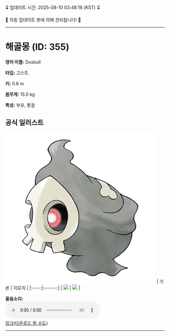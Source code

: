 
⏳ 업데이트 시간: 2025-08-10 02:48:18 (KST) ⏳

🤖 자동 업데이트 봇에 의해 관리됩니다! 🤖

---

# 해골몽 (ID: 355)
**영어 이름:** Duskull

**타입:** 고스트

**키:** 0.8 m

**몸무게:** 15.0 kg

**특성:** 부유, 통찰

## 공식 일러스트
![](https://raw.githubusercontent.com/PokeAPI/sprites/master/sprites/pokemon/other/official-artwork/355.png)
| 기본 | 이로치 |
|:----:|:------:|
| <img src="http://play.pokemonshowdown.com/sprites/ani/duskull.gif" width="200"> | <img src="http://play.pokemonshowdown.com/sprites/ani-shiny/duskull.gif" width="200"> |

**울음소리:**<br><audio controls src="https://raw.githubusercontent.com/PokeAPI/cries/main/cries/pokemon/latest/355.ogg"></audio><br> [링크(다운로드 될 수도)](https://raw.githubusercontent.com/PokeAPI/cries/main/cries/pokemon/latest/355.ogg)


---
